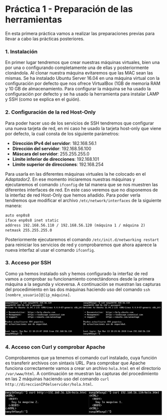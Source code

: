 # Práctica 1 - Preparación de las herramientas

En esta primera práctica vamos a realizar las preparaciones previas para llevar a cabo las prácticas posteriores.

### 1. Instalación
En primer lugar tendremos que crear nuestras máquinas virtuales, bien una por una o configurando completamente una de ellas y posteriormente clonándola. Al clonar nuestra máquina evitaremos que las MAC sean las mismas.
Se ha instalado Ubuntu Server 16.04 en una máquina virtual con la configuración por defecto que nos ofrece VirtualBox (1GB de memoria RAM y 10 GB de almacenamiento. Para configurar la máquina se ha usado la configuración por defecto y se ha usado la herramienta para instalar LAMP y SSH (como se explica en el guión).

### 2. Configuración de la red Host-Only
Para poder hacer uso de los servicios de SSH tendremos que configurar una nueva tarjeta de red, en mi caso he usado la tarjeta host-only que viene por defecto, la cual consta de los siguiente parámetros:

- **Dirección IPv4 del servidor**: 182.168.56.1
- **Dirección del servidor**: 192.168.56.100
- **Máscara del servidor**: 255.255.255.0
- **Límite inferior de direcciones**: 192.168.101
- **Límite superior de direcciones**: 192.168.254

Para usarla en las diferentes máquinas virtuales la he colocado en el _Adaptador2_. En ese momento iniciaremos nuestras máquinas y ejecutaremos el comando `ifconfig` de tal manera que se nos muestren las diferentes interfaces de red. En este caso veremos que no disponemos de la interfaz de red Host-Only que hemos añadido. Para poder verla tendremos que modificar el archivo `/etc/network/interfaces` de la siguiente manera: 
```
auto enp0s8
iface enp0s8 inet static
address 192.168.56.110 / 192.168.56.120 (máquina 1 / máquina 2)
netmask 255.255.255.0
```
Posteriormente ejecutaremos el comando `/etc/init.d/networking restart` para reiniciar los servicios de red y comprobaremos que ahora aparece la nueva interfaz al usar el comando `ifconfig`.

### 3. Acceso por SSH
Como ya hemos instalado ssh y hemos configurado la interfaz de red vamos a comprobar su funcionamiento conectándonos desde la primera máquina a la segunda y viceversa.
A continuación se muestran las capturas del procedimiento en las dos máquinas haciendo uso del comando `ssh [nombre_usuario]@[ip_máquina]`.

![SSH.png](https://github.com/JmZero/SWAP/blob/master/Practica1/SSH.png)

### 4. Acceso con Curl y comprobar Apache
Comprobaremos que ya tenemos el comando curl instalado, cuya función es transferir archivos con sintaxis URL. Para comprobar que Apache funciona correctamente vamos a crear un archivo `hola.html` en el directorio `/var/www/html`.
A continuación se muestran las capturas del procedimiento en las 2 máquinas haciendo uso del comando `curl http://direccionIPdelservidor/hola.html`.

<p align="center"> <img src="https://github.com/JmZero/SWAP/blob/master/Practica1/Curl.png" title="Curl.png"> </p>
